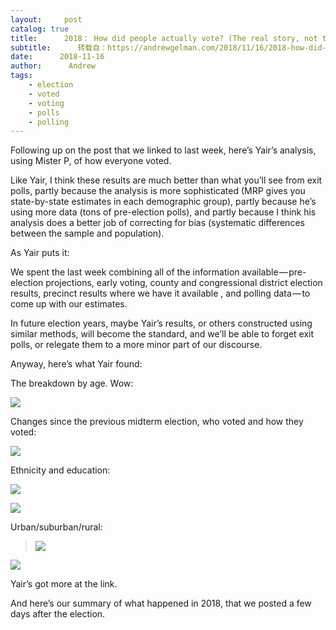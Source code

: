```yaml
---
layout:     post
catalog: true
title:      2018： How did people actually vote? (The real story, not the exit polls.)
subtitle:      转载自：https://andrewgelman.com/2018/11/16/2018-how-did-people-actually-vote-the-real-story-not-the-exit-polls/
date:      2018-11-16
author:      Andrew
tags:
    - election
    - voted
    - voting
    - polls
    - polling
---
```





Following up on the post that we linked to last week, here’s Yair’s analysis, using Mister P, of how everyone voted.

Like Yair, I think these results are much better than what you’ll see from exit polls, partly because the analysis is more sophisticated (MRP gives you state-by-state estimates in each demographic group), partly because he’s using more data (tons of pre-election polls), and partly because I think his analysis does a better job of correcting for bias (systematic differences between the sample and population).

As Yair puts it:

> 
We spent the last week combining all of the information available — pre-election projections, early voting, county and congressional district election results, precinct results where we have it available , and polling data — to come up with our estimates.


In future election years, maybe Yair’s results, or others constructed using similar methods, will become the standard, and we’ll be able to forget exit polls, or relegate them to a more minor part of our discourse.

Anyway, here’s what Yair found:

The breakdown by age. Wow:

![](https://andrewgelman.com/wp-content/uploads/2018/11/1eMaAhGef1OGXtCDlq9bZaw.png)


Changes since the previous midterm election, who voted and how they voted:

![](https://andrewgelman.com/wp-content/uploads/2018/11/1OtZZya7izaqJTgi5MwT94w-1024x585.jpg)


Ethnicity and education:

![](https://andrewgelman.com/wp-content/uploads/2018/11/1uYOxQ3hwymHuhkL07B64DQ-1024x578.png)


![](https://andrewgelman.com/wp-content/uploads/2018/11/1bN5oAIrStlq3TOPc3i5t3w-1024x585.jpg)


Urban/suburban/rural:

>![](https://andrewgelman.com/wp-content/uploads/2018/11/1Wwpa8ntj1_kSfrA4mt6nDg.png)


![](https://andrewgelman.com/wp-content/uploads/2018/11/1MhOt0KTvONDbLbafcmg8VQ-1024x585.jpg)


Yair’s got more at the link.

And here’s our summary of what happened in 2018, that we posted a few days after the election.



